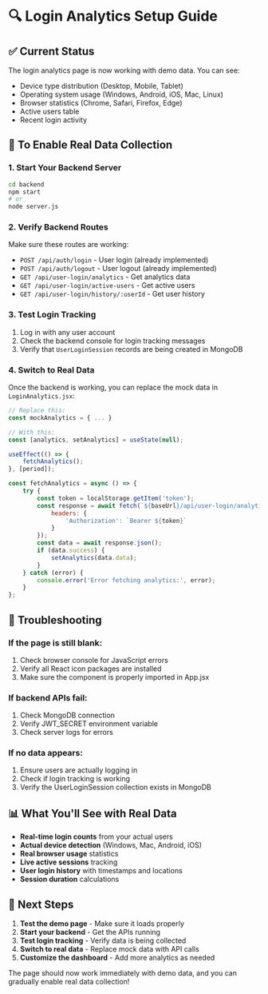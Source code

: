 # 🔍 Login Analytics Setup Guide

## ✅ Current Status
The login analytics page is now working with demo data. You can see:
- Device type distribution (Desktop, Mobile, Tablet)
- Operating system usage (Windows, Android, iOS, Mac, Linux)
- Browser statistics (Chrome, Safari, Firefox, Edge)
- Active users table
- Recent login activity

## 🚀 To Enable Real Data Collection

### 1. Start Your Backend Server
```bash
cd backend
npm start
# or
node server.js
```

### 2. Verify Backend Routes
Make sure these routes are working:
- `POST /api/auth/login` - User login (already implemented)
- `POST /api/auth/logout` - User logout (already implemented)
- `GET /api/user-login/analytics` - Get analytics data
- `GET /api/user-login/active-users` - Get active users
- `GET /api/user-login/history/:userId` - Get user history

### 3. Test Login Tracking
1. Log in with any user account
2. Check the backend console for login tracking messages
3. Verify that `UserLoginSession` records are being created in MongoDB

### 4. Switch to Real Data
Once the backend is working, you can replace the mock data in `LoginAnalytics.jsx`:

```jsx
// Replace this:
const mockAnalytics = { ... }

// With this:
const [analytics, setAnalytics] = useState(null);

useEffect(() => {
    fetchAnalytics();
}, [period]);

const fetchAnalytics = async () => {
    try {
        const token = localStorage.getItem('token');
        const response = await fetch(`${baseUrl}/api/user-login/analytics?period=${period}`, {
            headers: {
                'Authorization': `Bearer ${token}`
            }
        });
        const data = await response.json();
        if (data.success) {
            setAnalytics(data.data);
        }
    } catch (error) {
        console.error('Error fetching analytics:', error);
    }
};
```

## 🔧 Troubleshooting

### If the page is still blank:
1. Check browser console for JavaScript errors
2. Verify all React icon packages are installed
3. Make sure the component is properly imported in App.jsx

### If backend APIs fail:
1. Check MongoDB connection
2. Verify JWT_SECRET environment variable
3. Check server logs for errors

### If no data appears:
1. Ensure users are actually logging in
2. Check if login tracking is working
3. Verify the UserLoginSession collection exists in MongoDB

## 📊 What You'll See with Real Data

- **Real-time login counts** from your actual users
- **Actual device detection** (Windows, Mac, Android, iOS)
- **Real browser usage** statistics
- **Live active sessions** tracking
- **User login history** with timestamps and locations
- **Session duration** calculations

## 🎯 Next Steps

1. **Test the demo page** - Make sure it loads properly
2. **Start your backend** - Get the APIs running
3. **Test login tracking** - Verify data is being collected
4. **Switch to real data** - Replace mock data with API calls
5. **Customize the dashboard** - Add more analytics as needed

The page should now work immediately with demo data, and you can gradually enable real data collection!
